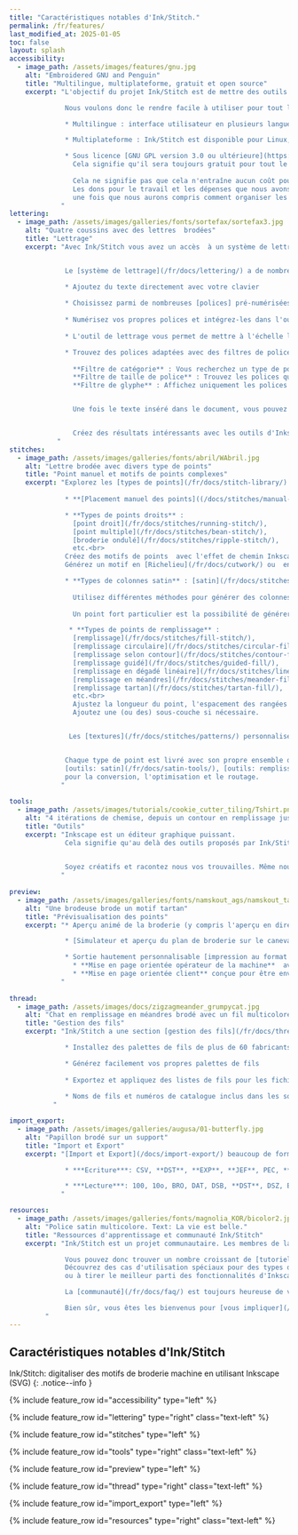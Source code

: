 ```yaml
---
title: "Caractéristiques notables d'Ink/Stitch."
permalink: /fr/features/
last_modified_at: 2025-01-05
toc: false
layout: splash
accessibility:
  - image_path: /assets/images/features/gnu.jpg
    alt: "Embroidered GNU and Penguin"
    title: "Multilingue, multiplateforme, gratuit et open source"
    excerpt: "L'objectif du projet Ink/Stitch est de mettre des outils de conception de broderie gratuits et de haute qualité entre les mains de personnes qui n'auraient normalement pas accès à de tels outils.

              Nous voulons donc le rendre facile à utiliser pour tout le monde :

              * Multilingue : interface utilisateur en plusieurs langues ([Aide appréciée](https://translate.inkstitch.org))

              * Multiplateforme : Ink/Stitch est disponible pour Linux, Windows et macOS.

              * Sous licence [GNU GPL version 3.0 ou ultérieure](https://www.gnu.org/licenses/gpl-3.0).
                Cela signifie qu'il sera toujours gratuit pour tout le monde d'utiliser, de partager et de contribuer.<br><br>
    
                Cela ne signifie pas que cela n'entraîne aucun coût pour les contributeurs.
                Les dons pour le travail et les dépenses que nous avons consacrés au programme seront les bienvenus -
                une fois que nous aurons compris comment organiser les finances....
             "
lettering:
  - image_path: /assets/images/galleries/fonts/sortefax/sortefax3.jpg
    alt: "Quatre coussins avec des lettres  brodées"
    title: "Lettrage"
    excerpt: "Avec Ink/Stitch vous avez un accès  à un système de lettrage facile à utiliser avec une longue liste de polices prêtes à l'emploi.


              Le [système de lettrage](/fr/docs/lettering/) a de nombreuses fonctionnalités intéressantes :

              * Ajoutez du texte directement avec votre clavier
              
              * Choisissez parmi de nombreuses [polices] pré-numérisées (/fr/fonts/font-library/)
              
              * Numérisez vos propres polices et intégrez-les dans l'outil de lettrage (ou partagez-les avec tout le monde)
              
              * L'outil de lettrage vous permet de mettre à l'échelle les polices dans les limites définies par l'auteur 

              * Trouvez des polices adaptées avec des filtres de polices pouvant être utilisés simultanément :<br>
    
                **Filtre de catégorie** : Vous recherchez un type de police spécifique ? Le filtre de catégorie de police vous aide à trouver des polices avec des types ou des styles de points spécifiques.<br>
                **Filtre de taille de police** : Trouvez les polices qui correspondent à votre conception. La police choisie s'adaptera automatiquement à la valeur de taille saisie dans le filtre.<br>
                **Filtre de glyphe** : Affichez uniquement les polices avec tous les glyphes nécessaires pour le texte donné


                Une fois le texte inséré dans le document, vous pouvez modifier les chemins et les paramètres de broderie comme vous le souhaitez.


                Créez des résultats intéressants avec les outils d'Inkscape disponibles, par exemple [Lettrage le long du chemin](/docs/lettering/#lettering-along-path) ou la déformation d'enveloppe [effets de chemin](/tutorials/distort/).
            "
stitches:
  - image_path: /assets/images/galleries/fonts/abril/WAbril.jpg
    alt: "Lettre brodée avec divers type de points"
    title: "Point manuel et motifs de points complexes"
    excerpt: "Explorez les [types de points](/fr/docs/stitch-library/) disponibles dans Ink/Stitch et ouvrez vous un monde de possibilités créatives.
    
              * **[Placement manuel des points]((/docs/stitches/manual-stitch/))** : placez chaque point exactement où vous le souhaitez

              * **Types de points droits** :
                [point droit](/fr/docs/stitches/running-stitch/),
                [point multiple](/fr/docs/stitches/bean-stitch/),
                [broderie ondulé](/fr/docs/stitches/ripple-stitch/),
                etc.<br>
              Créez des motifs de points  avec l'effet de chemin Inkscape [Motif suivant chemin](/fr/tutorials/patterned-unning-stitch/).<br>
              Générez un motif en [Richelieu](/fr/docs/cutwork/) ou  en [Redwork](/fr/docs/stroke-tools/#redwork).

              * **Types de colonnes satin** : [satin](/fr/docs/stitches/satin-column/), [point en E](/fr/docs/stitches/e-stitch/), [point en S](/fr/docs/stitches/s-stitch/), [zigzag sati](/fr/docs/stitches/zigzag-satin-stitch/), etc.<br>
    
                Utilisez différentes méthodes pour générer des colonnes satin. Ajoutez une sous-couche si nécessaire. Définissez des options de randomisation ou personnalisez le découpage des points pour les colonnes larges.<br>
    
                Un point fort particulier est la possibilité de générer facilement des [satins multicolores](/docs/satin-tools/#multicolor-satin).

               * **Types de points de remplissage** :
                [remplissage](/fr/docs/stitches/fill-stitch/),
                [remplissage circulaire](/fr/docs/stitches/circular-fill/),
                [remplissage selon contour](/fr/docs/stitches/contour-fill/),
                [remplissage guidé](/fr/docs/stitches/guided-fill/),
                [remplissage en dégadé linéaire](/fr/docs/stitches/linear-gradient-fill/),
                [remplissage en méandres](/fr/docs/stitches/meander-fill/),
                [remplissage tartan](/fr/docs/stitches/tartan-fill/),
                etc.<br>
                Ajustez la longueur du point, l'espacement des rangées et leur angle parmi d'autres options.
                Ajoutez une (ou des) sous-couche si nécessaire.


               Les [textures](/fr/docs/stitches/patterns/) personnalisées peuvent être appliquées à tous les types de points disponibles.


              Chaque type de point est livré avec son propre ensemble d'outils ([outils: trait](/fr/docs/stroke-tools/),
              [outils: satin](/fr/docs/satin-tools/), [outils: remplissage](/fr/docs/fill-tools/))
              pour la conversion, l'optimisation et le routage.
             "
    
tools:
  - image_path: /assets/images/tutorials/cookie_cutter_tiling/Tshirt.png
    alt: "4 itérations de chemise, depuis un contour en remplissage jusqu'à un remplissage sans contour associé à un contour sans remplissage"
    title: "Outils"
    excerpt: "Inkscape est un éditeur graphique puissant.
              Cela signifie qu'au delà des outils proposés par Ink/Stitch il y a énormément d'outils inclus dans Inkscape ou dans d'autres extensions.
              

              Soyez créatifs et racontez nous vos trouvailles. Même nous, nous ne ne connaissons pas encore toutes les possibilités.
             "
    
preview:
  - image_path: /assets/images/galleries/fonts/namskout_ags/namskout_tartan_encours.jpg
    alt: "Une brodeuse brode un motif tartan"
    title: "Prévisualisation des points"
    excerpt: "* Aperçu animé de la broderie (y compris l'aperçu en direct lorsque vous ajustez les paramètres tels que l'espacement des rangs, etc.)

              * [Simulateur et aperçu du plan de broderie sur le canevas](/fr/docs/visualize/)

              * Sortie hautement personnalisable [impression au format PDF](/fr/docs/print-pdf/) avec rendu réaliste et mode de dessin au trait<br>
                * **Mise en page orientée opérateur de la machine**  avec blocs de couleur, noms des fils, nombres de points et notes personnalisées<br>
                * **Mise en page orientée client** conçue pour être envoyée à votre client
             "
    
thread:
  - image_path: /assets/images/docs/zigzagmeander_grumpycat.jpg
    alt: "Chat en remplissage en méandres brodé avec un fil multicolore"
    title: "Gestion des fils"
    excerpt: "Ink/Stitch a une section [gestion des fils](/fr/docs/thread-color/) dans son menu.

              * Installez des palettes de fils de plus de 60 fabricants

              * Générez facilement vos propres palettes de fils
                
              * Exportez et appliquez des listes de fils pour les fichiers de broderie ou faites correspondre les couleurs d'un motif aux palettes de fils sélectionnées
                
              * Noms de fils et numéros de catalogue inclus dans les sorties PDF et dans les formats de fichiers de broderie capables de stocker des informations sur les couleurs
           "

import_export:
  - image_path: /assets/images/galleries/augusa/01-butterfly.jpg
    alt: "Papillon brodé sur un support"
    title: "Import et Export"
    excerpt: "[Import et Export](/docs/import-export/) beaucoup de formats populaires  de broderie machine (incluant des exports en masse)

              * ***Ecriture***: CSV, **DST**, **EXP**, **JEF**, PEC, **PES**, SVG, TXT (G-CODE), U01, **VP3**

              * ***Lecture***: 100, 10o, BRO, DAT, DSB, **DST**, DSZ, EMD, **EXP**, EXY, FXY, GT, INB, **JEF**, JPX, KSM, MAX, MIT, NEW, PCD, PCM, PCQ, PCS, PEC, **PES**, PHB, PHC, SEW, SHV, STC, STX, TAP, TBF, TXT (G-CODE), U01, **VP3**, XXX, ZXY
             "

resources:
  - image_path: /assets/images/galleries/fonts/magnolia_KOR/bicolor2.jpg
    alt: "Police satin multicolore. Text: La vie est belle."
    title: "Ressources d'apprentissage et communauté Ink/Stitch"
    excerpt: "Ink/Stitch est un projet communautaire. Les membres de la communauté peuvent fournir des informations utiles et des tutoriels.

              Vous pouvez donc trouver un nombre croissant de [tutoriels](/tutorials/) sur divers sujets sur le site Web Ink/Stitch.
              Découvrez des cas d'utilisation spéciaux pour des types de points ou des techniques de broderie spécifiques. Apprenez à optimiser votre conception de broderie
              ou à tirer le meilleur parti des fonctionnalités d'Inkscape pour la broderie.

              La [communauté](/fr/docs/faq/) est toujours heureuse de vous aider en cas de problème ou de questions simples de débutant.

              Bien sûr, vous êtes les bienvenus pour [vous impliquer](/fr/developers/introduction/) et voir ce que vous pouvez faire pour faire avancer Ink/Stitch.
         "
---
```

## Caractéristiques notables d'Ink/Stitch 

Ink/Stitch: digitaliser des motifs de broderie machine en utilisant Inkscape (SVG)
{: .notice--info }

{% include feature_row id="accessibility" type="left" %}

{% include feature_row id="lettering" type="right" class="text-left" %}

{% include feature_row id="stitches" type="left" %}

{% include feature_row id="tools" type="right" class="text-left" %}

{% include feature_row id="preview" type="left" %}

{% include feature_row id="thread" type="right" class="text-left" %}

{% include feature_row id="import_export" type="left" %}

{% include feature_row id="resources" type="right" class="text-left" %}
